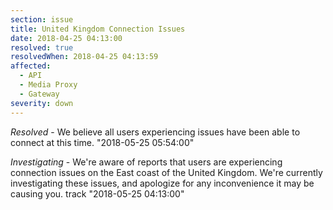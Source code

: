 ```yaml
---
section: issue
title: United Kingdom Connection Issues
date: 2018-04-25 04:13:00
resolved: true
resolvedWhen: 2018-04-25 04:13:59
affected:
  - API
  - Media Proxy
  - Gateway
severity: down
---
```

*Resolved* -
We believe all users experiencing issues have been able to connect at this time. "2018-05-25 05:54:00" 

*Investigating* - We're aware of reports that users are experiencing connection issues on the East coast of the United Kingdom. We're currently investigating these issues, and apologize for any inconvenience it may be causing you. track "2018-05-25 04:13:00"
